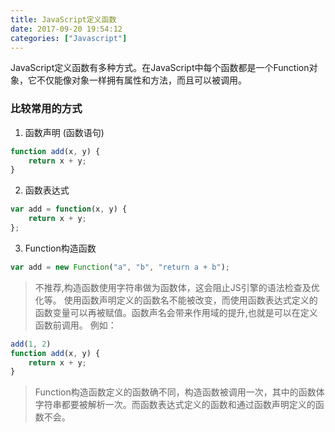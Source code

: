 ```yaml
---
title: JavaScript定义函数
date: 2017-09-20 19:54:12
categories: ["Javascript"]
---
```


JavaScript定义函数有多种方式。在JavaScript中每个函数都是一个Function对象，它不仅能像对象一样拥有属性和方法，而且可以被调用。
<!-- more -->
### 比较常用的方式
1. 函数声明 (函数语句)
``` javascript
function add(x, y) {
    return x + y;
}
```
2. 函数表达式
``` javascript
var add = function(x, y) {
    return x + y;
};
```
3. Function构造函数
``` javascript
var add = new Function("a", "b", "return a + b");
```
> 不推荐,构造函数使用字符串做为函数体，这会阻止JS引擎的语法检查及优化等。
> 使用函数声明定义的函数名不能被改变，而使用函数表达式定义的函数变量可以再被赋值。函数声名会带来作用域的提升,也就是可以在定义函数前调用。
  例如：
  ``` javascript
  add(1, 2)
  function add(x, y) {
      return x + y;
  }
  ```
> Function构造函数定义的函数确不同，构造函数被调用一次，其中的函数体字符串都要被解析一次。而函数表达式定义的函数和通过函数声明定义的函数不会。
